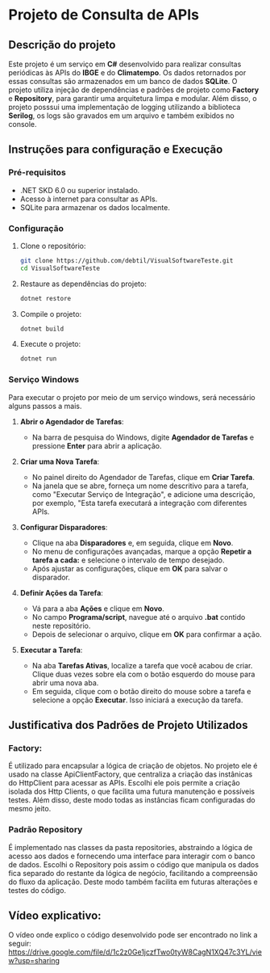 # Projeto de Consulta de APIs

## Descrição do projeto
Este projeto é um serviço em **C#** desenvolvido para realizar consultas periódicas às APIs do **IBGE** e do **Climatempo**. Os dados retornados por essas consultas são armazenados em um banco de dados **SQLite**. O projeto utiliza injeção de dependências e padrões de projeto como **Factory** e **Repository**, para garantir uma arquitetura limpa e modular. Além disso, o projeto posssui uma implementação de logging utilizando a biblioteca **Serilog**, os logs são gravados em um arquivo e também exibidos no console. 

## Instruções para configuração e Execução

### Pré-requisitos
- .NET SKD 6.0 ou superior instalado.
- Acesso à internet para consultar as APIs.
- SQLite para armazenar os dados localmente.

### Configuração

1. Clone o repositório:
   ```bash
   git clone https://github.com/debtil/VisualSoftwareTeste.git
   cd VisualSoftwareTeste

2. Restaure as dependências do projeto:
     ```bash
     dotnet restore

3. Compile o projeto:
   ```bash
   dotnet build

4. Execute o projeto:
   ```bash
   dotnet run

### Serviço Windows
Para executar o projeto por meio de um serviço windows, será necessário alguns passos a mais.

1. **Abrir o Agendador de Tarefas**:
   - Na barra de pesquisa do Windows, digite **Agendador de Tarefas** e pressione **Enter** para abrir a aplicação.
2. **Criar uma Nova Tarefa**:
   - No painel direito do Agendador de Tarefas, clique em **Criar Tarefa**.
   - Na janela que se abre, forneça um nome descritivo para a tarefa, como "Executar Serviço de Integração", e adicione uma descrição, por exemplo, "Esta tarefa executará a integração com diferentes APIs.
3. **Configurar Disparadores**:
   - Clique na aba **Disparadores** e, em seguida, clique em **Novo**.
   - No menu de configurações avançadas, marque a opção **Repetir a tarefa a cada:** e selecione o intervalo de tempo desejado.
   - Após ajustar as configurações, clique em **OK** para salvar o disparador.
4. **Definir Ações da Tarefa**:
   - Vá para a aba **Ações** e clique em **Novo**.
   - No campo **Programa/script**, navegue até o arquivo **.bat** contido neste repositório.
   - Depois de selecionar o arquivo, clique em **OK** para confirmar a ação.

5. **Executar a Tarefa**:
   - Na aba **Tarefas Ativas**, localize a tarefa que você acabou de criar. Clique duas vezes sobre ela com o botão esquerdo do mouse para abrir uma nova aba.
   - Em seguida, clique com o botão direito do mouse sobre a tarefa e selecione a opção **Executar**. Isso iniciará a execução da tarefa.

## Justificativa dos Padrões de Projeto Utilizados

### Factory:
É utilizado para encapsular a lógica de criação de objetos. No projeto ele é usado na classe ApiClientFactory, que centraliza a criação das instânicas do HttpClient para acessar as APIs.
Escolhi ele pois permite a criação isolada dos Http Clients, o que facilita uma futura manutenção e possíveis testes. Além disso, deste modo todas as instâncias ficam configuradas do mesmo jeito.

### Padrão Repository
É implementado nas classes da pasta repositories, abstraindo a lógica de acesso aos dados e fornecendo uma interface para interagir com o banco de dados.
Escolhi o Repository pois assim o código que manipula os dados fica separado do restante da lógica de negócio, facilitando a compreensão do fluxo da aplicação. Deste modo também facilita em futuras alterações e testes do código.

## Vídeo explicativo:
O vídeo onde explico o código desenvolvido pode ser encontrado no link a seguir: https://drive.google.com/file/d/1c2z0Ge1jczfTwo0tyW8CagN1XQ47c3YL/view?usp=sharing
